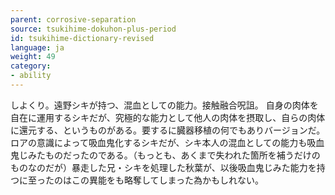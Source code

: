 ```yaml
---
parent: corrosive-separation
source: tsukihime-dokuhon-plus-period
id: tsukihime-dictionary-revised
language: ja
weight: 49
category:
- ability
---
```


しよくり。遠野シキが持つ、混血としての能力。接触融合呪詛。
自身の肉体を自在に運用するシキだが、究極的な能力として他人の肉体を摂取し、自らの肉体に還元する、というものがある。要するに臓器移植の何でもありバージョンだ。
ロアの意識によって吸血鬼化するシキだが、シキ本人の混血としての能力も吸血鬼じみたものだったのである。（もっとも、あくまで失われた箇所を補うだけのものなのだが）暴走した兄・シキを処理した秋葉が、以後吸血鬼じみた能力を持つに至ったのはこの異能をも略奪してしまった為かもしれない。
